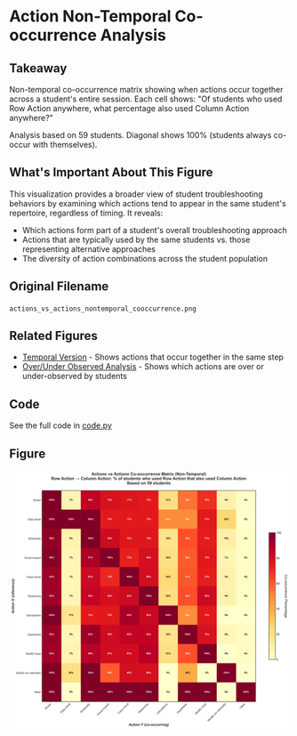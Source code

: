 # Action Non-Temporal Co-occurrence Analysis

## Takeaway
Non-temporal co-occurrence matrix showing when actions occur together across a student's entire session. Each cell shows: "Of students who used Row Action anywhere, what percentage also used Column Action anywhere?"

Analysis based on 59 students. Diagonal shows 100% (students always co-occur with themselves).

## What's Important About This Figure
This visualization provides a broader view of student troubleshooting behaviors by examining which actions tend to appear in the same student's repertoire, regardless of timing. It reveals:
- Which actions form part of a student's overall troubleshooting approach
- Actions that are typically used by the same students vs. those representing alternative approaches
- The diversity of action combinations across the student population

## Original Filename
`actions_vs_actions_nontemporal_cooccurrence.png`

## Related Figures
- [Temporal Version](../Action_Temporal_Cooccurrence/) - Shows actions that occur together in the same step
- [Over/Under Observed Analysis](../Over_Under_Observed_Analysis/) - Shows which actions are over or under-observed by students

## Code
See the full code in [code.py](./code.py)

## Figure

![Action Non-Temporal Co-occurrence](./figure.png)